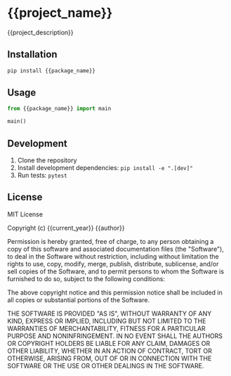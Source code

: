 # {{project_name}}

{{project_description}}

## Installation

```bash
pip install {{package_name}}
```

## Usage

```python
from {{package_name}} import main

main()
```

## Development

1. Clone the repository
2. Install development dependencies: `pip install -e ".[dev]"`
3. Run tests: `pytest`

## License

MIT License

Copyright (c) {{current_year}} {{author}}

Permission is hereby granted, free of charge, to any person obtaining a copy
of this software and associated documentation files (the "Software"), to deal
in the Software without restriction, including without limitation the rights
to use, copy, modify, merge, publish, distribute, sublicense, and/or sell
copies of the Software, and to permit persons to whom the Software is
furnished to do so, subject to the following conditions:

The above copyright notice and this permission notice shall be included in all
copies or substantial portions of the Software.

THE SOFTWARE IS PROVIDED "AS IS", WITHOUT WARRANTY OF ANY KIND, EXPRESS OR
IMPLIED, INCLUDING BUT NOT LIMITED TO THE WARRANTIES OF MERCHANTABILITY,
FITNESS FOR A PARTICULAR PURPOSE AND NONINFRINGEMENT. IN NO EVENT SHALL THE
AUTHORS OR COPYRIGHT HOLDERS BE LIABLE FOR ANY CLAIM, DAMAGES OR OTHER
LIABILITY, WHETHER IN AN ACTION OF CONTRACT, TORT OR OTHERWISE, ARISING FROM,
OUT OF OR IN CONNECTION WITH THE SOFTWARE OR THE USE OR OTHER DEALINGS IN THE
SOFTWARE.
